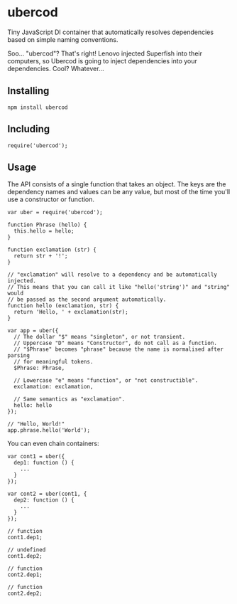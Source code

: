 # ubercod

Tiny JavaScript DI container that automatically resolves dependencies based on simple naming conventions.

Soo... "ubercod"? That's right! Lenovo injected Superfish into their computers, so Ubercod is going to inject dependencies into your dependencies. Cool? Whatever...

## Installing

    npm install ubercod

## Including

    require('ubercod');

## Usage

The API consists of a single function that takes an object. The keys are the dependency names and values can be any value, but most of the time you'll use a constructor or function.

    var uber = require('ubercod');

    function Phrase (hello) {
      this.hello = hello;
    }

    function exclamation (str) {
      return str + '!';
    }

    // "exclamation" will resolve to a dependency and be automatically injected.
    // This means that you can call it like "hello('string')" and "string" would
    // be passed as the second argument automatically.
    function hello (exclamation, str) {
      return 'Hello, ' + exclamation(str);
    }

    var app = uber({
      // The dollar "$" means "singleton", or not transient.
      // Uppercase "D" means "Constructor", do not call as a function.
      // "$Phrase" becomes "phrase" because the name is normalised after parsing
      // for meaningful tokens.
      $Phrase: Phrase,

      // Lowercase "e" means "function", or "not constructible".
      exclamation: exclamation,

      // Same semantics as "exclamation".
      hello: hello
    });

    // "Hello, World!"
    app.phrase.hello('World');

You can even chain containers:

    var cont1 = uber({
      dep1: function () {
        ...
      }
    });

    var cont2 = uber(cont1, {
      dep2: function () {
        ...
      }
    });

    // function
    cont1.dep1;

    // undefined
    cont1.dep2;

    // function
    cont2.dep1;

    // function
    cont2.dep2;
